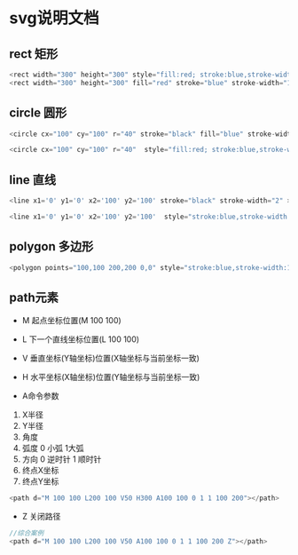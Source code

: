 # svg说明文档


## rect 矩形

```JavaScript
<rect width="300" height="300" style="fill:red; stroke:blue,stroke-width:1"></rect>
<rect width="300" height="300" fill="red" stroke="blue" stroke-width="1"></rect>
```

## circle 圆形

```JavaScript
<circle cx="100" cy="100" r="40" stroke="black" fill="blue" stroke-width="2" ></circle>

<circle cx="100" cy="100" r="40"  style="fill:red; stroke:blue,stroke-width:1"></circle>
```

## line 直线

```JavaScript
<line x1='0' y1='0' x2='100' y2='100' stroke="black" stroke-width="2" ></line>

<line x1='0' y1='0' x2='100' y2='100'  style="stroke:blue,stroke-width:1"></line>
```

## polygon 多边形

```JavaScript
<polygon points="100,100 200,200 0,0" style="stroke:blue,stroke-width:1"></polygon>
```

## path元素

- M
起点坐标位置(M 100 100)

- L
下一个直线坐标位置(L 100 100)

- V
垂直坐标(Y轴坐标)位置(X轴坐标与当前坐标一致)

- H
水平坐标(X轴坐标)位置(Y轴坐标与当前坐标一致)

- A命令参数

1. X半径
2. Y半径
3. 角度
4. 弧度  0 小弧 1大弧
5. 方向  0 逆时针 1 顺时针
6. 终点X坐标
7. 终点Y坐标

```javascript
<path d="M 100 100 L200 100 V50 H300 A100 100 0 1 1 100 200"></path>
```

- Z
关闭路径

```javascript
//综合案例
<path d="M 100 100 L200 100 V50 A100 100 0 1 1 100 200 Z"></path>
```